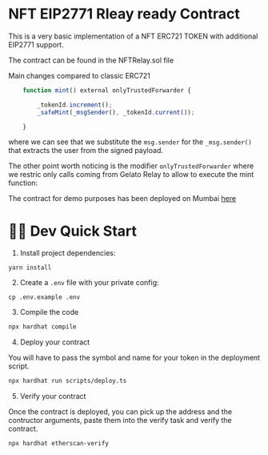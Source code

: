 # NFT EIP2771 Rleay ready Contract

This is a very basic implementation of a NFT ERC721 TOKEN with additional EIP2771 support.

The contract can be found in the NFTRelay.sol file

Main changes compared to classic ERC721

```ts
    function mint() external onlyTrustedForwarder {

        _tokenId.increment();
        _safeMint(_msgSender(), _tokenId.current());

    }
```
 where we can see that we substitute the `msg.sender` for the `_msg.sender()` that extracts the user from the signed payload.

 The other point worth noticing is the modifier `onlyTrustedForwarder` where we restric only calls coming from Gelato Relay to allow to execute the mint function:

The contract for demo purposes has been deployed on Mumbai [here](https://mumbai.polygonscan.com/address/0xD86B17901326C24057cA0CE9BaCBA85dB170f242#code) 

# 🏄‍♂️ Dev Quick Start

1. Install project dependencies:
```
yarn install
```

2. Create a `.env` file with your private config:

```
cp .env.example .env
```

3. Compile the code

```bash
npx hardhat compile
```

4. Deploy your contract

You will have to pass the symbol and name for your token in the deployment script.

```bash
npx hardhat run scripts/deploy.ts
```

5. Verify your contract

Once the contract is deployed, you can pick up the address and the contructor arguments, paste them into the verify task and verify the contract.

```bash
npx hardhat etherscan-verify
```